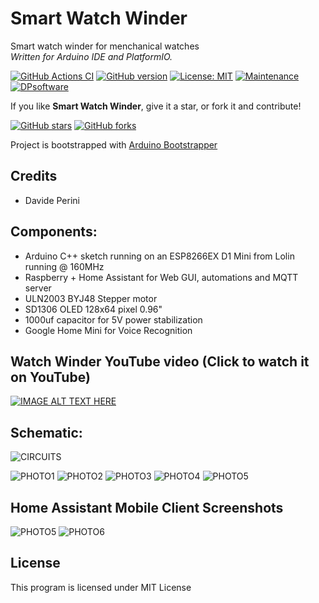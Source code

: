 # Smart Watch Winder
Smart watch winder for menchanical watches  
_Written for Arduino IDE and PlatformIO._

[![GitHub Actions CI](https://github.com/sblantipodi/smart_watch_winder/workflows/GitHub%20Actions%20CI/badge.svg)](https://github.com/sblantipodi/smart_watch_winder/actions)
[![GitHub version](https://img.shields.io/github/v/release/sblantipodi/smart_watch_winder.svg)](https://github.com/sblantipodi/smart_watch_winder/releases)
[![License: MIT](https://img.shields.io/badge/License-MIT-yellow.svg)](https://opensource.org/licenses/MIT)
[![Maintenance](https://img.shields.io/badge/Maintained%3F-yes-green.svg)](https://GitHub.com/sblantipodi/smart_watch_winder/graphs/commit-activity)
[![DPsoftware](https://img.shields.io/static/v1?label=DP&message=Software&color=orange)](https://www.dpsoftware.org)

If you like **Smart Watch Winder**, give it a star, or fork it and contribute!

[![GitHub stars](https://img.shields.io/github/stars/sblantipodi/smart_watch_winder.svg?style=social&label=Star)](https://github.com/sblantipodi/smart_watch_winder/stargazers)
[![GitHub forks](https://img.shields.io/github/forks/sblantipodi/smart_watch_winder.svg?style=social&label=Fork)](https://github.com/sblantipodi/smart_watch_winder/network)

Project is bootstrapped with [Arduino Bootstrapper](https://github.com/sblantipodi/arduino_bootstrapper)

## Credits
- Davide Perini

## Components:
- Arduino C++ sketch running on an ESP8266EX D1 Mini from Lolin running @ 160MHz
- Raspberry + Home Assistant for Web GUI, automations and MQTT server
- ULN2003 BYJ48 Stepper motor  
- SD1306 OLED 128x64 pixel 0.96"
- 1000uf capacitor for 5V power stabilization
- Google Home Mini for Voice Recognition

## Watch Winder YouTube video (Click to watch it on YouTube)
[![IMAGE ALT TEXT HERE](https://img.youtube.com/vi/4MUGdeRXrfY/0.jpg)](https://www.youtube.com/watch?v=4MUGdeRXrfY)

## Schematic:
![CIRCUITS](https://github.com/sblantipodi/smart_watch_winder/blob/master/data/img/watchwinder_bb.jpg)

![PHOTO1](https://github.com/sblantipodi/smart_watch_winder/blob/master/data/img/1.jpg)
![PHOTO2](https://github.com/sblantipodi/smart_watch_winder/blob/master/data/img/2.jpg)
![PHOTO3](https://github.com/sblantipodi/smart_watch_winder/blob/master/data/img/3.jpg)
![PHOTO4](https://github.com/sblantipodi/smart_watch_winder/blob/master/data/img/4.jpg)
![PHOTO5](https://github.com/sblantipodi/smart_watch_winder/blob/master/data/img/ha5.jpg)

## Home Assistant Mobile Client Screenshots
![PHOTO5](https://github.com/sblantipodi/smart_watch_winder/blob/master/data/img/home_assistant1.jpg)
![PHOTO6](https://github.com/sblantipodi/smart_watch_winder/blob/master/data/img/home_assistant2.jpg)

## License
This program is licensed under MIT License
